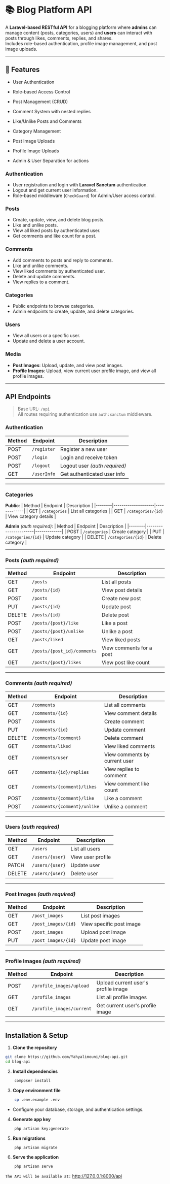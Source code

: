 # 📚 Blog Platform API

A **Laravel-based RESTful API** for a blogging platform where **admins** can manage content (posts, categories, users) and **users** can interact with posts through likes, comments, replies, and shares.  
Includes role-based authentication, profile image management, and post image uploads.

---

## 🚀 Features

* User Authentication

* Role-based Access Control 

* Post Management (CRUD)

* Comment System with nested replies

* Like/Unlike Posts and Comments

* Category Management

* Post Image Uploads

* Profile Image Uploads

* Admin & User Separation for actions

### **Authentication**
- User registration and login with **Laravel Sanctum** authentication.
- Logout and get current user information.
- Role-based middleware (`CheckGuard`) for Admin/User access control.

### **Posts**
- Create, update, view, and delete blog posts.
- Like and unlike posts.
- View all liked posts by authenticated user.
- Get comments and like count for a post.

### **Comments**
- Add comments to posts and reply to comments.
- Like and unlike comments.
- View liked comments by authenticated user.
- Delete and update comments.
- View replies to a comment.

### **Categories**
- Public endpoints to browse categories.
- Admin endpoints to create, update, and delete categories.

### **Users**
- View all users or a specific user.
- Update and delete a user account.

### **Media**
- **Post Images**: Upload, update, and view post images.
- **Profile Images**: Upload, view current user profile image, and view all profile images.

---

## API Endpoints

> Base URL: `/api`  
> All routes requiring authentication use `auth:sanctum` middleware.

### **Authentication**
| Method | Endpoint       | Description |
|--------|----------------|-------------|
| POST   | `/register`    | Register a new user |
| POST   | `/login`       | Login and receive token |
| POST   | `/logout`      | Logout user *(auth required)* |
| GET    | `/userInfo`    | Get authenticated user info |

---

### **Categories**
**Public**:
| Method | Endpoint           | Description |
|--------|--------------------|-------------|
| GET    | `/categories`      | List all categories |
| GET    | `/categories/{id}` | View category details |

**Admin** *(auth required)*:
| Method | Endpoint             | Description |
|--------|----------------------|-------------|
| POST   | `/categories`        | Create category |
| PUT    | `/categories/{id}`   | Update category |
| DELETE | `/categories/{id}`   | Delete category |

---

### **Posts** *(auth required)*
| Method | Endpoint                     | Description |
|--------|------------------------------|-------------|
| GET    | `/posts`                     | List all posts |
| GET    | `/posts/{id}`                 | View post details |
| POST   | `/posts`                      | Create new post |
| PUT    | `/posts/{id}`                  | Update post |
| DELETE | `/posts/{id}`                  | Delete post |
| POST   | `/posts/{post}/like`           | Like a post |
| POST   | `/posts/{post}/unlike`         | Unlike a post |
| GET    | `/posts/liked`                 | View liked posts |
| GET    | `/posts/{post_id}/comments`    | View comments for a post |
| GET    | `/posts/{post}/likes`          | View post like count |

---

### **Comments** *(auth required)*
| Method | Endpoint                         | Description |
|--------|----------------------------------|-------------|
| GET    | `/comments`                      | List all comments |
| GET    | `/comments/{id}`                 | View comment details |
| POST   | `/comments`                      | Create comment |
| PUT    | `/comments/{id}`                 | Update comment |
| DELETE | `/comments/{comment}`            | Delete comment |
| GET    | `/comments/liked`                | View liked comments |
| GET    | `/comments/user`                 | View comments by current user |
| GET    | `/comments/{id}/replies`         | View replies to comment |
| GET    | `/comments/{comment}/likes`      | View comment like count |
| POST   | `/comments/{comment}/like`       | Like a comment |
| POST   | `/comments/{comment}/unlike`     | Unlike a comment |

---

### **Users** *(auth required)*
| Method | Endpoint           | Description |
|--------|--------------------|-------------|
| GET    | `/users`           | List all users |
| GET    | `/users/{user}`    | View user profile |
| PATCH  | `/users/{user}`    | Update user |
| DELETE | `/users/{user}`    | Delete user |

---

### **Post Images** *(auth required)*
| Method | Endpoint                | Description |
|--------|-------------------------|-------------|
| GET    | `/post_images`          | List post images |
| GET    | `/post_images/{id}`     | View specific post image |
| POST   | `/post_images`          | Upload post image |
| PUT    | `/post_images/{id}`     | Update post image |

---

### **Profile Images** *(auth required)*
| Method | Endpoint                       | Description |
|--------|--------------------------------|-------------|
| POST   | `/profile_images/upload`       | Upload current user's profile image |
| GET    | `/profile_images`              | List all profile images |
| GET    | `/profile_images/current`      | Get current user's profile image |

---

## Installation & Setup

1. **Clone the repository**
```bash
git clone https://github.com/Yahyalimouni/blog-api.git
cd blog-api
```

2. **Install dependencies**
```bash
    composer install
```

3. **Copy environment file**
```bash
    cp .env.example .env
```

* Configure your database, storage, and authentication settings.

4. **Generate app key**
```bash
    php artisan key:generate
```

5. **Run migrations**
```bash
    php artisan migrate
```
6. **Serve the application**
```bash
    php artisan serve
```

`The API will be available at:`
http://127.0.0.1:8000/api
